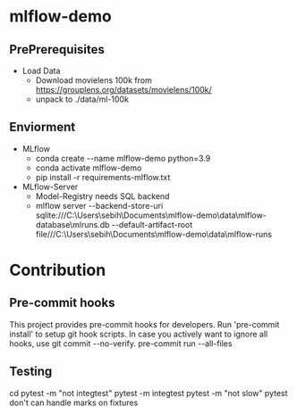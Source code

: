 # mlflow-demo

## PrePrerequisites
* Load Data
  * Download movielens 100k from https://grouplens.org/datasets/movielens/100k/
  * unpack to ./data/ml-100k

## Enviorment
* MLflow
  * conda create --name mlflow-demo python=3.9
  * conda activate mlflow-demo
  * pip install -r requirements-mlflow.txt
* MLflow-Server
  * Model-Registry needs SQL backend
  * mlflow server --backend-store-uri sqlite:///C:\Users\sebih\Documents\mlflow-demo\data\mlflow-database\mlruns.db --default-artifact-root file///C:\Users\sebih\Documents\mlflow-demo\data\mlflow-runs


# Contribution
## Pre-commit hooks
This project provides pre-commit hooks for developers. Run 'pre-commit install' to setup git hook scripts. In case you actively want to ignore all hooks, use git commit --no-verify.
pre-commit run --all-files

## Testing

cd <project>
pytest -m "not integtest"
pytest -m integtest
pytest -m "not slow"
pytest don't can handle marks on fixtures
